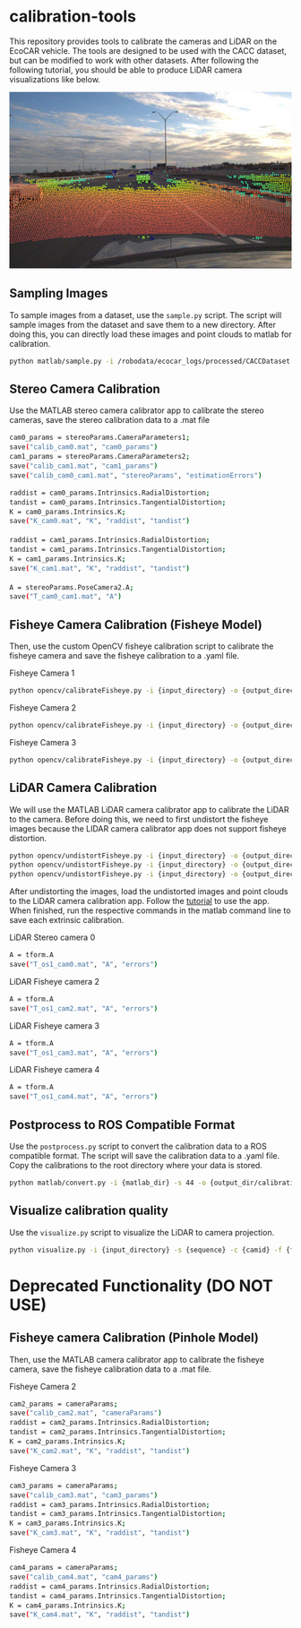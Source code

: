 # calibration-tools

This repository provides tools to calibrate the cameras and LiDAR on the EcoCAR vehicle. The tools are designed to be used with the CACC dataset, but can be modified to work with other datasets. After following the following tutorial, you should be able to produce LiDAR camera visualizations like below.

![color_depth](./color_depth.png)

## Sampling Images

To sample images from a dataset, use the `sample.py` script. The script will sample images from the dataset and save them to a new directory. After doing this, you can directly load these images and point clouds to matlab for calibration.

```bash
python matlab/sample.py -i /robodata/ecocar_logs/processed/CACCDataset -s 44 -o ./sample_outputs -r 10
```

## Stereo Camera Calibration

Use the MATLAB stereo camera calibrator app to calibrate the stereo cameras, save the stereo calibration data to a .mat file

```bash
cam0_params = stereoParams.CameraParameters1;
save("calib_cam0.mat", "cam0_params")
cam1_params = stereoParams.CameraParameters2;
save("calib_cam1.mat", "cam1_params")
save("calib_cam0_cam1.mat", "stereoParams", "estimationErrors")
```

```bash
raddist = cam0_params.Intrinsics.RadialDistortion;
tandist = cam0_params.Intrinsics.TangentialDistortion;
K = cam0_params.Intrinsics.K;
save("K_cam0.mat", "K", "raddist", "tandist")

raddist = cam1_params.Intrinsics.RadialDistortion;
tandist = cam1_params.Intrinsics.TangentialDistortion;
K = cam1_params.Intrinsics.K;
save("K_cam1.mat", "K", "raddist", "tandist")

A = stereoParams.PoseCamera2.A;
save("T_cam0_cam1.mat", "A")
```

## Fisheye Camera Calibration (Fisheye Model)

Then, use the custom OpenCV fisheye calibration script to calibrate the fisheye camera and save the fisheye calibration to a .yaml file.

Fisheye Camera 1
```bash
python opencv/calibrateFisheye.py -i {input_directory} -o {output_directory} -c cam2 -s 44,45
```

Fisheye Camera 2
```bash
python opencv/calibrateFisheye.py -i {input_directory} -o {output_directory} -c cam3 -s 44,45
```

Fisheye Camera 3
```bash
python opencv/calibrateFisheye.py -i {input_directory} -o {output_directory} -c cam4 -s 44,45
```


## LiDAR Camera Calibration

We will use the MATLAB LiDAR camera calibrator app to calibrate the LiDAR to the camera. Before doing this, we need to first 
undistort the fisheye images because the LIDAR camera calibrator app does not support fisheye distortion. 

```bash
python opencv/undistortFisheye.py -i {input_directory} -o {output_directory} -c cam2 -s 44
python opencv/undistortFisheye.py -i {input_directory} -o {output_directory} -c cam3 -s 44
python opencv/undistortFisheye.py -i {input_directory} -o {output_directory} -c cam4 -s 44
```

After undistorting the images, load the undistorted images and point clouds to the LiDAR camera calibration app. Follow the 
[tutorial](https://www.mathworks.com/help/lidar/ref/lidarcameracalibrator-app.html) to use the app. When finished, run the 
respective commands in the matlab command line to save each extrinsic calibration.

LiDAR Stereo camera 0
```bash
A = tform.A
save("T_os1_cam0.mat", "A", "errors")
```

LiDAR Fisheye camera 2
```bash
A = tform.A
save("T_os1_cam2.mat", "A", "errors")
```

LiDAR Fisheye camera 3
```bash
A = tform.A
save("T_os1_cam3.mat", "A", "errors")
```

LiDAR Fisheye camera 4
```bash
A = tform.A
save("T_os1_cam4.mat", "A", "errors")
```

## Postprocess to ROS Compatible Format

Use the `postprocess.py` script to convert the calibration data to a ROS compatible format. The script will save the calibration data to a .yaml file.
Copy the calibrations to the root directory where your data is stored.

```bash
python matlab/convert.py -i {matlab_dir} -s 44 -o {output_dir/calibrations}
```

## Visualize calibration quality

Use the `visualize.py` script to visualize the LiDAR to camera projection.

```bash
python visualize.py -i {input_directory} -s {sequence} -c {camid} -f {frame}
```

# Deprecated Functionality (DO NOT USE)

## Fisheye camera Calibration (Pinhole Model)

Then, use the MATLAB camera calibrator app to calibrate the fisheye camera, save the fisheye calibration data to a .mat file.

Fisheye Camera 2
```bash
cam2_params = cameraParams;
save("calib_cam2.mat", "cameraParams")
raddist = cam2_params.Intrinsics.RadialDistortion;
tandist = cam2_params.Intrinsics.TangentialDistortion;
K = cam2_params.Intrinsics.K;
save("K_cam2.mat", "K", "raddist", "tandist")
```

Fisheye Camera 3
```bash
cam3_params = cameraParams;
save("calib_cam3.mat", "cam3_params")
raddist = cam3_params.Intrinsics.RadialDistortion;
tandist = cam3_params.Intrinsics.TangentialDistortion;
K = cam3_params.Intrinsics.K;
save("K_cam3.mat", "K", "raddist", "tandist")
```

Fisheye Camera 4
```bash
cam4_params = cameraParams;
save("calib_cam4.mat", "cam4_params")
raddist = cam4_params.Intrinsics.RadialDistortion;
tandist = cam4_params.Intrinsics.TangentialDistortion;
K = cam4_params.Intrinsics.K;
save("K_cam4.mat", "K", "raddist", "tandist")
```
